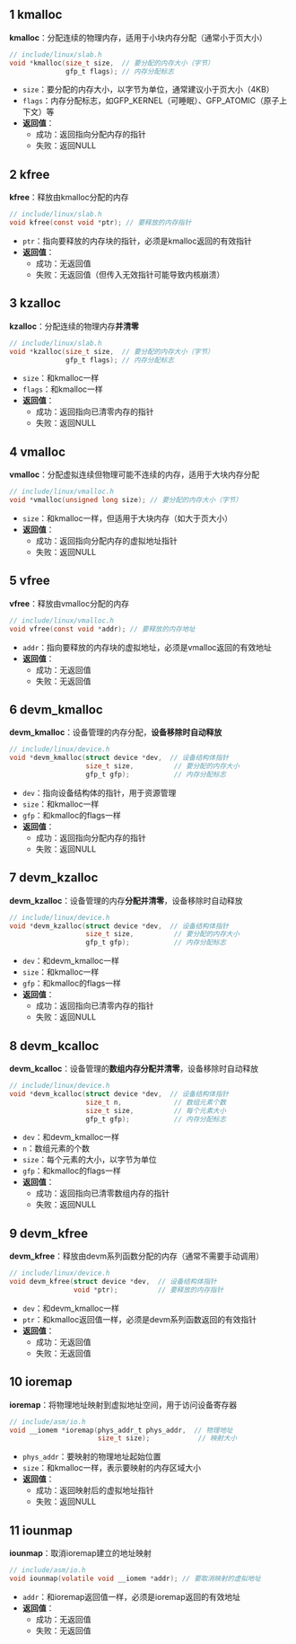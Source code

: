 
## 1 kmalloc

**kmalloc**：分配连续的物理内存，适用于小块内存分配（通常小于页大小）
```c
// include/linux/slab.h
void *kmalloc(size_t size,  // 要分配的内存大小（字节）
              gfp_t flags); // 内存分配标志
```
- `size`：要分配的内存大小，以字节为单位，通常建议小于页大小（4KB）
- `flags`：内存分配标志，如GFP_KERNEL（可睡眠）、GFP_ATOMIC（原子上下文）等
- **返回值**：
    - 成功：返回指向分配内存的指针
    - 失败：返回NULL

## 2 kfree

**kfree**：释放由kmalloc分配的内存
```c
// include/linux/slab.h
void kfree(const void *ptr); // 要释放的内存指针
```
- `ptr`：指向要释放的内存块的指针，必须是kmalloc返回的有效指针
- **返回值**：
    - 成功：无返回值
    - 失败：无返回值（但传入无效指针可能导致内核崩溃）

## 3 kzalloc

**kzalloc**：分配连续的物理内存**并清零**
```c
// include/linux/slab.h
void *kzalloc(size_t size,  // 要分配的内存大小（字节）
              gfp_t flags); // 内存分配标志
```
- `size`：和kmalloc一样
- `flags`：和kmalloc一样
- **返回值**：
    - 成功：返回指向已清零内存的指针
    - 失败：返回NULL

## 4 vmalloc

**vmalloc**：分配虚拟连续但物理可能不连续的内存，适用于大块内存分配
```c
// include/linux/vmalloc.h
void *vmalloc(unsigned long size); // 要分配的内存大小（字节）
```
- `size`：和kmalloc一样，但适用于大块内存（如大于页大小）
- **返回值**：
    - 成功：返回指向分配内存的虚拟地址指针
    - 失败：返回NULL

## 5 vfree

**vfree**：释放由vmalloc分配的内存
```c
// include/linux/vmalloc.h
void vfree(const void *addr); // 要释放的内存地址
```
- `addr`：指向要释放的内存块的虚拟地址，必须是vmalloc返回的有效地址
- **返回值**：
    - 成功：无返回值
    - 失败：无返回值

## 6 devm_kmalloc

**devm_kmalloc**：设备管理的内存分配，**设备移除时自动释放**
```c
// include/linux/device.h
void *devm_kmalloc(struct device *dev,  // 设备结构体指针
                   size_t size,          // 要分配的内存大小
                   gfp_t gfp);           // 内存分配标志
```
- `dev`：指向设备结构体的指针，用于资源管理
- `size`：和kmalloc一样
- `gfp`：和kmalloc的flags一样
- **返回值**：
    - 成功：返回指向分配内存的指针
    - 失败：返回NULL

## 7 devm_kzalloc

**devm_kzalloc**：设备管理的内存**分配并清零**，设备移除时自动释放
```c
// include/linux/device.h
void *devm_kzalloc(struct device *dev,  // 设备结构体指针
                   size_t size,          // 要分配的内存大小
                   gfp_t gfp);           // 内存分配标志
```

- `dev`：和devm_kmalloc一样
- `size`：和kmalloc一样
- `gfp`：和kmalloc的flags一样
- **返回值**：
    - 成功：返回指向已清零内存的指针
    - 失败：返回NULL

## 8 devm_kcalloc

**devm_kcalloc**：设备管理的**数组内存分配并清零**，设备移除时自动释放
```c
// include/linux/device.h
void *devm_kcalloc(struct device *dev,  // 设备结构体指针
                   size_t n,             // 数组元素个数
                   size_t size,          // 每个元素大小
                   gfp_t gfp);           // 内存分配标志
```
- `dev`：和devm_kmalloc一样
- `n`：数组元素的个数
- `size`：每个元素的大小，以字节为单位
- `gfp`：和kmalloc的flags一样
- **返回值**：
    - 成功：返回指向已清零数组内存的指针
    - 失败：返回NULL

## 9 devm_kfree

**devm_kfree**：释放由devm系列函数分配的内存（通常不需要手动调用）
```c
// include/linux/device.h
void devm_kfree(struct device *dev,  // 设备结构体指针
                void *ptr);          // 要释放的内存指针
```
- `dev`：和devm_kmalloc一样
- `ptr`：和kmalloc返回值一样，必须是devm系列函数返回的有效指针
- **返回值**：
    - 成功：无返回值
    - 失败：无返回值

## 10 ioremap

**ioremap**：将物理地址映射到虚拟地址空间，用于访问设备寄存器
```c
// include/asm/io.h
void __iomem *ioremap(phys_addr_t phys_addr,  // 物理地址
                      size_t size);            // 映射大小
```
- `phys_addr`：要映射的物理地址起始位置
- `size`：和kmalloc一样，表示要映射的内存区域大小
- **返回值**：
    - 成功：返回映射后的虚拟地址指针
    - 失败：返回NULL

## 11 iounmap

**iounmap**：取消ioremap建立的地址映射
```c
// include/asm/io.h
void iounmap(volatile void __iomem *addr); // 要取消映射的虚拟地址
```
- `addr`：和ioremap返回值一样，必须是ioremap返回的有效地址
- **返回值**：
    - 成功：无返回值
    - 失败：无返回值